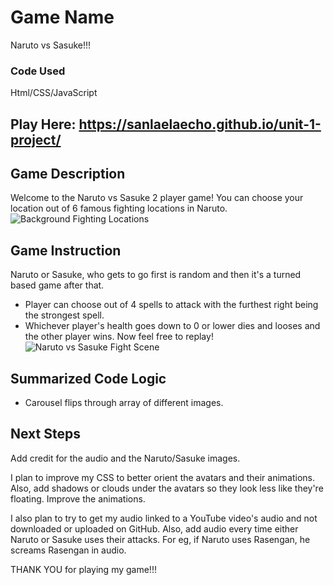 # Game Name
Naruto vs Sasuke!!!

### Code Used
Html/CSS/JavaScript

## Play Here: https://sanlaelaecho.github.io/unit-1-project/

## Game Description
Welcome to the Naruto vs Sasuke 2 player game!
You can choose your location out of 6 famous fighting locations in Naruto.
![Background Fighting Locations](https://i.imgur.com/4yA848W.png)

## Game Instruction
Naruto or Sasuke, who gets to go first is random and then it's a turned based game after that.
- Player can choose out of 4 spells to attack with the furthest right being the strongest spell.
- Whichever player's health goes down to 0 or lower dies and looses and the other player wins.
Now feel free to replay!
![Naruto vs Sasuke Fight Scene](https://i.imgur.com/vfcX8NI.png)

## Summarized Code Logic
- Carousel flips through array of different images.


## Next Steps
Add credit for the audio and the Naruto/Sasuke images.

I plan to improve my CSS to better orient the avatars and their animations. Also, add shadows or clouds under the avatars so they look less like they're floating. Improve the animations.

I also plan to try to get my audio linked to a YouTube video's audio and not downloaded or uploaded on GitHub. Also, add audio every time either Naruto or Sasuke uses their attacks. For eg, if Naruto uses Rasengan, he screams Rasengan in audio.

THANK YOU for playing my game!!!
